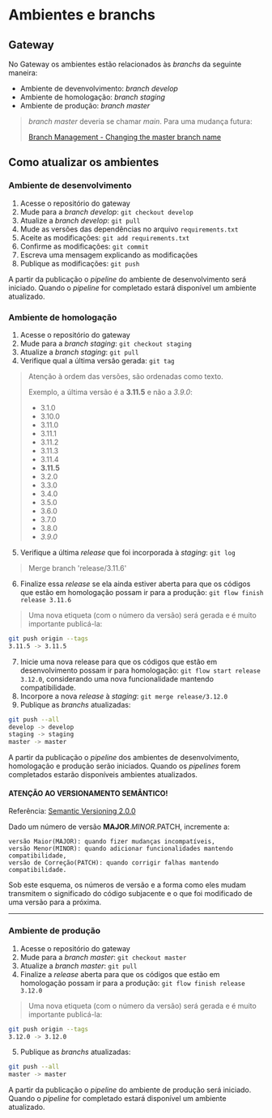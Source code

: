 # Ambientes e branchs

## Gateway

No Gateway os ambientes estão relacionados às *branchs* da seguinte maneira:

- Ambiente de devenvolvimento: *branch develop*
- Ambiente de homologação: *branch staging*
- Ambiente de produção: *branch master*

> *branch master* deveria se chamar *main*. Para uma mudança futura:
>
> [Branch Management - Changing the master branch name](https://git-scm.com/book/en/v2/Git-Branching-Branch-Management#_changing_the_master_branch_name)

## Como atualizar os ambientes

### Ambiente de desenvolvimento
1. Acesse o repositório do gateway
2. Mude para a *branch develop*: `git checkout develop`
3. Atualize a *branch develop*: `git pull`
4. Mude as versões das dependências no arquivo `requirements.txt`
5. Aceite as modificações: `git add requirements.txt`
6. Confirme as modificações: `git commit`
7. Escreva uma mensagem explicando as modificações
8. Publique as modificações: `git push`

A partir da publicação o *pipeline* do ambiente de desenvolvimento será iniciado. Quando o *pipeline* for completado estará disponível um ambiente atualizado.

### Ambiente de homologação
1. Acesse o repositório do gateway
2. Mude para a *branch staging*: `git checkout staging`
3. Atualize a *branch staging*: `git pull`
4. Verifique qual a última versão gerada: `git tag`
> Atenção à ordem das versões, são ordenadas como texto.
>
> Exemplo, a última versão é a **3.11.5** e não a *3.9.0*:
>
> - 3.1.0
> - 3.10.0
> - 3.11.0
> - 3.11.1
> - 3.11.2
> - 3.11.3
> - 3.11.4
> - **3.11.5**
> - 3.2.0
> - 3.3.0
> - 3.4.0
> - 3.5.0
> - 3.6.0
> - 3.7.0
> - 3.8.0
> - *3.9.0*
5. Verifique a última *release* que foi incorporada à *staging*: `git log`
> Merge branch 'release/3.11.6'
6. Finalize essa *release* se ela ainda estiver aberta para que os códigos que estão em homologação possam ir para a produção: `git flow finish release 3.11.6`
> Uma nova etiqueta (com o número da versão) será gerada e é muito importante publicá-la:
>
```sh
git push origin --tags
3.11.5 -> 3.11.5
```
7. Inicie uma nova release para que os códigos que estão em desenvolvimento possam ir para homologação: `git flow start release 3.12.0`, considerando uma nova funcionalidade mantendo compatibilidade.
8. Incorpore a nova *release* à *staging*: `git merge release/3.12.0`
9. Publique as *branchs* atualizadas:
```sh
git push --all
develop -> develop
staging -> staging
master -> master
```
A partir da publicação o *pipeline* dos ambientes de desenvolvimento, homologação e produção serão iniciados. Quando os *pipelines* forem completados estarão disponíveis ambientes atualizados.


#### ATENÇÃO AO VERSIONAMENTO SEMÂNTICO!

Referência: [Semantic Versioning 2.0.0](https://semver.org/)

Dado um número de versão **MAJOR**.*MINOR*.PATCH, incremente a:

    versão Maior(MAJOR): quando fizer mudanças incompatíveis,
    versão Menor(MINOR): quando adicionar funcionalidades mantendo compatibilidade,
    versão de Correção(PATCH): quando corrigir falhas mantendo compatibilidade.

Sob este esquema, os números de versão e a forma como eles mudam transmitem o significado do código subjacente e o que foi modificado de uma versão para a próxima.

---


### Ambiente de produção
1. Acesse o repositório do gateway
2. Mude para a *branch master*: `git checkout master`
3. Atualize a *branch master*: `git pull`
4. Finalize a *release* aberta para que os códigos que estão em homologação possam ir para a produção: `git flow finish release 3.12.0`
> Uma nova etiqueta (com o número da versão) será gerada e é muito importante publicá-la:
>
```sh
git push origin --tags
3.12.0 -> 3.12.0
```
5. Publique as *branchs* atualizadas:
```sh
git push --all
master -> master
```
A partir da publicação o *pipeline* do ambiente de produção será iniciado. Quando o *pipeline* for completado estará disponível um ambiente atualizado.
